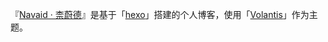 『[Navaid · 柰蔚德](https://www.navaid.rf.gd/ "点击进入")』是基于「[hexo](https://hexo.io/zh-cn/)」搭建的个人博客，使用「[Volantis](https://github.com/volantis-x/hexo-theme-volantis/)」作为主题。